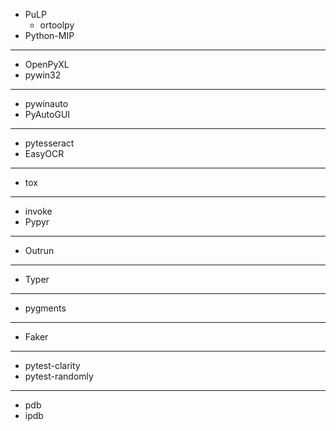 
* PuLP
  * ortoolpy
* Python-MIP

-----

* OpenPyXL
* pywin32

-----

* pywinauto
* PyAutoGUI

-----

* pytesseract
* EasyOCR

-----

* tox

-----

* invoke
* Pypyr

-----

* Outrun

-----

* Typer

-----

* pygments

-----

* Faker

-----

* pytest-clarity
* pytest-randomly

-----

* pdb
* ipdb

